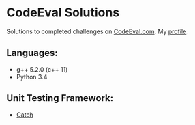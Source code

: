 # CodeEval Solutions
Solutions to completed challenges on [CodeEval.com](http://codeeval.com/).
My [profile](https://www.codeeval.com/profile/Stickman%20Jack/).

## Languages: 
* g++ 5.2.0 (c++ 11)
* Python 3.4

## Unit Testing Framework:
* [Catch](https://github.com/philsquared/Catch/blob/master/docs/tutorial.md)

